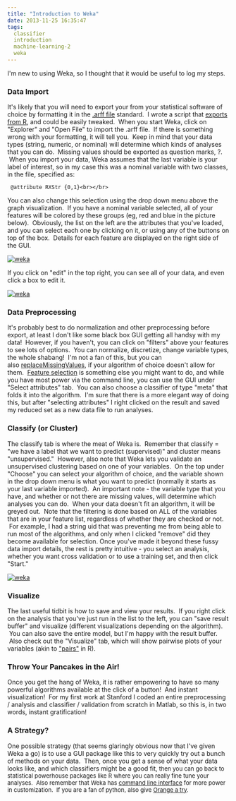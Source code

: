 ```yaml
---
title: "Introduction to Weka"
date: 2013-11-25 16:35:47
tags:
  classifier
  introduction
  machine-learning-2
  weka
---
```



I'm new to using Weka, so I thought that it would be useful to log my steps.

### **Data Import**

It's likely that you will need to export your from your statistical software of choice by formatting it in the [.arff file](http://www.cs.waikato.ac.nz/ml/weka/arff.html) standard.  I wrote a script that [exports from R](https://gist.github.com/vsoch/7633498), and could be easily tweaked.  When you start Weka, click on "Explorer" and "Open File" to import the .arff file.  If there is something wrong with your formatting, it will tell you.  Keep in mind that your data types (string, numeric, or nominal) will determine which kinds of analyses that you can do.  Missing values should be exported as question marks, ?.  When you import your data, Weka assumes that the last variable is your label of interest, so in my case this was a nominal variable with two classes, in the file, specified as:

` @attribute RXStr {0,1}<br></br>`

You can also change this selection using the drop down menu above the graph visualization.  If you have a nominal variable selected, all of your features will be colored by these groups (eg, red and blue in the picture below).  Obviously, the list on the left are the attributes that you've loaded, and you can select each one by clicking on it, or using any of the buttons on top of the box.  Details for each feature are displayed on the right side of the GUI.

[![weka](http://www.vbmis.com/learn/wp-content/uploads/2013/11/weka-300x224.png)](http://www.vbmis.com/learn/wp-content/uploads/2013/11/weka.png)

If you click on "edit" in the top right, you can see all of your data, and even click a box to edit it.

[![weka](http://www.vbmis.com/learn/wp-content/uploads/2013/11/weka1-300x282.png)](http://www.vbmis.com/learn/wp-content/uploads/2013/11/weka1.png)

### **Data Preprocessing**

It's probably best to do normalization and other preprocessing before export, at least I don't like some black box GUI getting all handsy with my data!  However, if you haven't, you can click on "filters" above your features to see lots of options.  You can normalize, discretize, change variable types, the whole shabang!  I'm not a fan of this, but you can also [replaceMissingValues](http://weka.sourceforge.net/doc.dev/weka/filters/unsupervised/attribute/ReplaceMissingValues.html), if your algorithm of choice doesn't allow for them.  [Feature selection](http://weka.wikispaces.com/Performing+attribute+selection) is something else you might want to do, and while you have most power via the command line, you can use the GUI under "Select attributes" tab.  You can also choose a classifier of type "meta" that folds it into the algorithm.  I'm sure that there is a more elegant way of doing this, but after "selecting attributes" I right clicked on the result and saved my reduced set as a new data file to run analyses.

### **Classify (or Cluster)**

The classify tab is where the meat of Weka is.  Remember that classify = "we have a label that we want to predict (supervised)" and cluster means "unsupervised."  However, also note that Weka lets you validate an unsupervised clustering based on one of your variables.  On the top under "Choose" you can select your algorithm of choice, and the variable shown in the drop down menu is what you want to predict (normally it starts as your last variable imported).  An important note - the variable type that you have, and whether or not there are missing values, will determine which analyses you can do.  When your data doesn't fit an algorithm, it will be greyed out.  Note that the filtering is done based on ALL of the variables that are in your feature list, regardless of whether they are checked or not.  For example, I had a string uid that was preventing me from being able to run most of the algorithms, and only when I clicked "remove" did they become available for selection. Once you've made it beyond these fussy data import details, the rest is pretty intuitive - you select an analysis, whether you want cross validation or to use a training set, and then click "Start."

[![weka](http://www.vbmis.com/learn/wp-content/uploads/2013/11/weka2-300x170.png)](http://www.vbmis.com/learn/wp-content/uploads/2013/11/weka2.png)

### **Visualize**

The last useful tidbit is how to save and view your results.  If you right click on the analysis that you've just run in the list to the left, you can "save result buffer" and visualize (different visualizations depending on the algorithm).  You can also save the entire model, but I'm happy with the result buffer.  Also check out the "Visualize" tab, which will show pairwise plots of your variables (akin to ["pairs"](http://www.statmethods.net/graphs/scatterplot.html) in R).

### Throw Your Pancakes in the Air!

Once you get the hang of Weka, it is rather empowering to have so many powerful algorithms available at the click of a button!  And instant visualization!  For my first work at Stanford I coded an entire preprocessing / analysis and classifier / validation from scratch in Matlab, so this is, in two words, instant gratification!

### A Strategy?

One possible strategy (that seems glaringly obvious now that I've given Weka a go) is to use a GUI package like this to very quickly try out a bunch of methods on your data.  Then, once you get a sense of what your data looks like, and which classifiers might be a good fit,<span style="font-size: 13px;"> then you can go back to statistical powerhouse packages like R where you can really fine tune your analyses.  Also remember that Weka has [command line interface](http://weka.wikispaces.com/Primer) for more power in customization.  If you are a fan of python, also give [Orange a try](http://orange.biolab.si/).</span>


